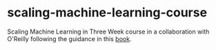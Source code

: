 # scaling-machine-learning-course
Scaling Machine Learning in Three Week course in a collaboration with O'Reilly following the guidance in this [book](https://amzn.to/3WgHQvd).
